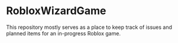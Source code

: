 # RobloxWizardGame
This repository mostly serves as a place to keep track of issues and planned items for an in-progress Roblox game.

